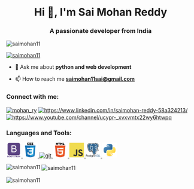 <h1 align="center">Hi 👋, I'm Sai Mohan Reddy</h1>
<h3 align="center">A passionate developer from India</h3>

<p align="left"> <img src="https://komarev.com/ghpvc/?username=saimohan11&label=Profile%20views&color=0e75b6&style=flat" alt="saimohan11" /> </p>

<p align="left"> <a href="https://github.com/ryo-ma/github-profile-trophy"><img src="https://github-profile-trophy.vercel.app/?username=saimohan11" alt="saimohan11" /></a> </p>

- 💬 Ask me about **python and web development**

- 📫 How to reach me **saimohan11sai@gmail.com**

<h3 align="left">Connect with me:</h3>
<p align="left">
<a href="https://twitter.com/mohan_ry" target="blank"><img align="center" src="https://raw.githubusercontent.com/rahuldkjain/github-profile-readme-generator/master/src/images/icons/Social/twitter.svg" alt="mohan_ry" height="30" width="40" /></a>
<a href="https://linkedin.com/in/https://www.linkedin.com/in/saimohan-reddy-58a324213/" target="blank"><img align="center" src="https://raw.githubusercontent.com/rahuldkjain/github-profile-readme-generator/master/src/images/icons/Social/linked-in-alt.svg" alt="https://www.linkedin.com/in/saimohan-reddy-58a324213/" height="30" width="40" /></a>
<a href="https://www.youtube.com/c/https://www.youtube.com/channel/ucypr-_xvxvmtx22wy6htwpq" target="blank"><img align="center" src="https://raw.githubusercontent.com/rahuldkjain/github-profile-readme-generator/master/src/images/icons/Social/youtube.svg" alt="https://www.youtube.com/channel/ucypr-_xvxvmtx22wy6htwpq" height="30" width="40" /></a>
</p>

<h3 align="left">Languages and Tools:</h3>
<p align="left"> <a href="https://getbootstrap.com" target="_blank"> <img src="https://raw.githubusercontent.com/devicons/devicon/master/icons/bootstrap/bootstrap-plain-wordmark.svg" alt="bootstrap" width="40" height="40"/> </a> <a href="https://www.w3schools.com/css/" target="_blank"> <img src="https://raw.githubusercontent.com/devicons/devicon/master/icons/css3/css3-original-wordmark.svg" alt="css3" width="40" height="40"/> </a> <a href="https://git-scm.com/" target="_blank"> <img src="https://www.vectorlogo.zone/logos/git-scm/git-scm-icon.svg" alt="git" width="40" height="40"/> </a> <a href="https://www.w3.org/html/" target="_blank"> <img src="https://raw.githubusercontent.com/devicons/devicon/master/icons/html5/html5-original-wordmark.svg" alt="html5" width="40" height="40"/> </a> <a href="https://developer.mozilla.org/en-US/docs/Web/JavaScript" target="_blank"> <img src="https://raw.githubusercontent.com/devicons/devicon/master/icons/javascript/javascript-original.svg" alt="javascript" width="40" height="40"/> </a> <a href="https://www.postgresql.org" target="_blank"> <img src="https://raw.githubusercontent.com/devicons/devicon/master/icons/postgresql/postgresql-original-wordmark.svg" alt="postgresql" width="40" height="40"/> </a> <a href="https://www.python.org" target="_blank"> <img src="https://raw.githubusercontent.com/devicons/devicon/master/icons/python/python-original.svg" alt="python" width="40" height="40"/> </a> </p>

<p><img align="left" src="https://github-readme-stats.vercel.app/api/top-langs?username=saimohan11&show_icons=true&locale=en&layout=compact" alt="saimohan11" /></p>

<p>&nbsp;<img align="center" src="https://github-readme-stats.vercel.app/api?username=saimohan11&show_icons=true&locale=en" alt="saimohan11" /></p>

<p><img align="center" src="https://github-readme-streak-stats.herokuapp.com/?user=saimohan11&" alt="saimohan11" /></p>
